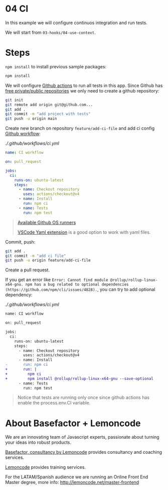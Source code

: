 # 04 CI

In this example we will configure continuos integration and run tests.

We will start from `03-hooks/04-use-context`.

# Steps

`npm install` to install previous sample packages:

```bash
npm install
```

We will configure [Github actions](https://github.com/features/actions) to run all tests in this app. Since Github has [free private/public repositories](https://github.com/pricing) we only need to create a github repository:

```bash
git init
git remote add origin git@github.com...
git add .
git commit -m "add project with tests"
git push -u origin main
```

Create new branch on repository `feature/add-ci-file` and add ci config [Github workflow](https://docs.github.com/en/actions/writing-workflows):

_./.github/workflows/ci.yml_

```yml
name: CI workflow

on: pull_request

jobs:
  ci:
    runs-on: ubuntu-latest
    steps:
      - name: Checkout repository
        uses: actions/checkout@v4
      - name: Install
        run: npm ci
      - name: Tests
        run: npm test

```

> [Available Github OS runners](https://docs.github.com/en/actions/writing-workflows/workflow-syntax-for-github-actions#standard-github-hosted-runners-for-public-repositories)
>
> [VSCode Yaml extension](https://marketplace.visualstudio.com/items?itemName=redhat.vscode-yaml) is a good option to work with yaml files.

Commit, push:

```bash
git add .
git commit -m "add ci file"
git push -u origin feature/add-ci-file
```

Create a pull request.

If you get an error like `Error: Cannot find module @rollup/rollup-linux-x64-gnu. npm has a bug related to optional dependencies (https://github.com/npm/cli/issues/4828).`, you can try to add optional dependency:

_./.github/workflows/ci.yml_

```diff
name: CI workflow

on: pull_request

jobs:
  ci:
    runs-on: ubuntu-latest
    steps:
      - name: Checkout repository
        uses: actions/checkout@v4
      - name: Install
-       run: npm ci
+       run: |
+         npm ci
+         npm install @rollup/rollup-linux-x64-gnu --save-optional
      - name: Tests
        run: npm test

```

> Notice that tests are running only once since github actions has enable the process.env.CI variable.

# About Basefactor + Lemoncode

We are an innovating team of Javascript experts, passionate about turning your ideas into robust products.

[Basefactor, consultancy by Lemoncode](http://www.basefactor.com) provides consultancy and coaching services.

[Lemoncode](http://lemoncode.net/services/en/#en-home) provides training services.

For the LATAM/Spanish audience we are running an Online Front End Master degree, more info: http://lemoncode.net/master-frontend
